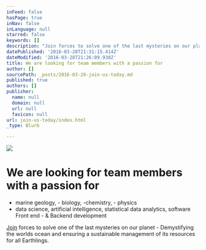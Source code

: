 ```yaml
---
inFeed: false
hasPage: true
inNav: false
inLanguage: null
starred: false
keywords: []
description: "Join forces to solve one of the last mysteries on our planet - Demystifying the worlds ocean and ensuring a sustainable management of its resources for all Earthlings.\_"
datePublished: '2016-03-28T21:31:15.414Z'
dateModified: '2016-03-28T21:26:09.938Z'
title: We are looking for team members with a passion for
author: []
sourcePath: _posts/2016-03-28-join-us-today.md
published: true
authors: []
publisher:
  name: null
  domain: null
  url: null
  favicon: null
url: join-us-today/index.html
_type: Blurb

---
```

![](https://the-grid-user-content.s3-us-west-2.amazonaws.com/98a97571-13ee-4b20-b036-f63e4cd6acef.jpg)

# We are looking for team members with a passion for

* marine geology, - biology, -chemistry, - physics
* data science, artificial intelligence, statistical data analytics, software Front end - & Backend development 

[Join][0] forces to solve one of the last mysteries on our planet - Demystifying the worlds ocean and ensuring a sustainable management of its resources for all Earthlings. 

[0]: carsten@moonwalk.me